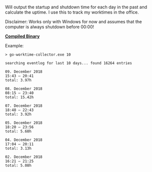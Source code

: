 Will output the startup and shutdown time for each day in the past and calculate the uptime. I use this to track my worktimes in the office.

Disclaimer: Works only with Windows for now and assumes that the computer is always shutdown before 00:00! 

[**Compiled Binary**](https://github.com/samuba/go-worktime-monitor/blob/master/go-worktime-collector.exe?raw=true)

Example:
```
> go-worktime-collector.exe 10

searching eventlog for last 10 days... found 16264 entries

09. December 2018
15:43 — 20:41
total: 3.97h

08. December 2018
08:15 — 23:40
total: 15.42h

07. December 2018
18:48 — 22:43
total: 3.92h

05. December 2018
18:20 — 23:56
total: 5.60h

04. December 2018
17:04 — 20:11
total: 3.13h

02. December 2018
16:21 — 21:25
total: 5.08h
```
